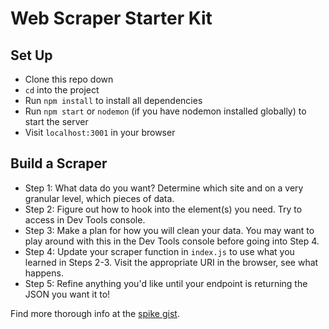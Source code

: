 # Web Scraper Starter Kit

## Set Up

- Clone this repo down
- `cd` into the project
- Run `npm install` to install all dependencies
- Run `npm start` or `nodemon` (if you have nodemon installed globally) to start the server
- Visit `localhost:3001` in your browser

## Build a Scraper

- Step 1: What data do you want? Determine which site and on a very granular level, which pieces of data.
- Step 2: Figure out how to hook into the element(s) you need. Try to access in Dev Tools console.
- Step 3: Make a plan for how you will clean your data. You may want to play around with this in the Dev Tools console before going into Step 4.
- Step 4: Update your scraper function in `index.js` to use what you learned in Steps 2-3. Visit the appropriate URI in the browser, see what happens.
- Step 5: Refine anything you'd like until your endpoint is returning the JSON you want it to! 

Find more thorough info at the [spike gist](https://gist.github.com/ameseee/ad9a5f4774d6bcc0309ca713dfee0659).
